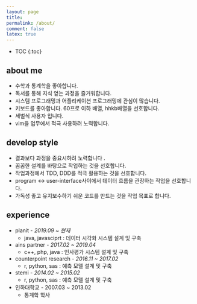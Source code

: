 ```yaml
---
layout: page
title:
permalink: /about/
comment: false
latex: true
---
```

* TOC
{:toc}

## about me
* 수학과 통계학을 좋아합니다.
* 독서를 통해 지식 얻는 과정을 즐거워합니다.
* 시스템 프로그래밍과 어플리케이션 프로그래밍에 관심이 많습니다.
* 키보드를 좋아합니다. 60프로 이하 배열, hhkb배열을 선호합니다. 
* 세벌식 사용자 입니다.
* vim을 업무에서 적극 사용하려 노력합니다.

## develop style
* 결과보다 과정을 중요시하려 노력합니다 .
* 꼼꼼한 설계를 바탕으로 작업하는 것을 선호합니다.
* 작업과정에서 TDD, DDD를 적극 활용하는 것을 선호합니다.
* program <-> user-interface사이에서 데이터 흐름을 관장하는 작업을 선호합니다.
* 가독성 좋고 유지보수하기 쉬운 코드를 만드는 것을 작업 목표로 합니다.

## experience

- planit - *2019.09 ~ 현재*
    - java, javasciprt : 데이터 시각화 시스템 설계 및 구축
- ains partner - *2017.02 ~ 2019.04*
    - c++, php, java : 인사평가 시스템 설계 및 구축
- counterpoint research - *2016.11 ~ 2017.02*
    - r, python, sas : 예측 모델 설계 및 구축
- stemi - *2014.02 ~ 2015.02*
    - r, python, sas : 예측 모델 설계 및 구축
- 인하대학교 - 2007.03 ~ 2013.02 
    - 통계학 학사
